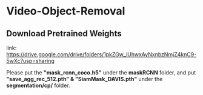 # Video-Object-Removal

## Download Pretrained Weights
link: https://drive.google.com/drive/folders/1pkZGw_iUhwxAyNxnbzNmjZ4knC9-5wXc?usp=sharing  

Please put the **"mask_rcnn_coco.h5"** under the **maskRCNN** folder, and put **"save_agg_rec_512.pth" & "SiamMask_DAVIS.pth"** under the **segmentation/cp/** folder.
